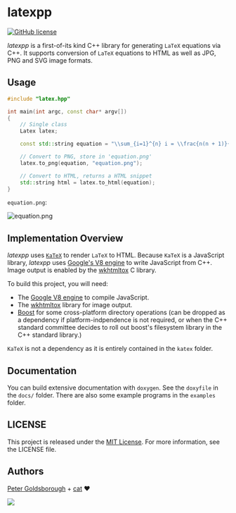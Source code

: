 # latexpp

[![GitHub license](https://img.shields.io/github/license/mashape/apistatus.svg?style=flat-square)](http://goldsborough.mit-license.org)

*latexpp* is a first-of-its kind C++ library for generating `LaTeX` equations via C++. It supports conversion of `LaTeX` equations to HTML as well as JPG, PNG and SVG image formats.

## Usage

```C++
#include "latex.hpp"

int main(int argc, const char* argv[])
{
	// Single class
	Latex latex;

	const std::string equation = "\\sum_{i=1}^{n} i = \\frac{n(n + 1)}{2}";

	// Convert to PNG, store in 'equation.png'
	latex.to_png(equation, "equation.png");

	// Convert to HTML, returns a HTML snippet
	std::string html = latex.to_html(equation);
}
```

`equation.png`:

![equation.png](https://raw.githubusercontent.com/goldsborough/latexpp/master/docs/img/equation.png)

## Implementation Overview

*latexpp* uses [`KaTeX`](https://khan.github.io/KaTeX/) to render `LaTeX` to HTML. Because `KaTeX` is a JavaScript library, *latexpp* uses [Google's V8 engine](https://github.com/v8/v8) to write JavaScript from C++. Image output is enabled by the [wkhtmltox](http://wkhtmltopdf.org) C library.

To build this project, you will need:

* The [Google V8 engine](https://github.com/v8/v8) to compile JavaScript.
* The [wkhtmltox](http://wkhtmltopdf.org) library for image output.
* [Boost](http://www.boost.org) for some cross-platform directory operations (can be dropped as a dependency if platform-indpendence is not required, or when the C++ standard committee decides to roll out boost's filesystem library in the C++ standard library.)

`KaTeX` is not a dependency as it is entirely contained in the `katex` folder.

## Documentation

You can build extensive documentation with `doxygen`. See the `doxyfile` in the `docs/` folder. There are also some example programs in the `examples` folder.

## LICENSE

This project is released under the [MIT License](http://goldsborough.mit-license.org). For more information, see the LICENSE file.

## Authors

[Peter Goldsborough](http://goldsborough.me) + [cat](https://goo.gl/IpUmJn) :heart:

<a href="https://gratipay.com/~goldsborough/"><img src="http://img.shields.io/gratipay/goldsborough.png?style=flat-square"></a>
